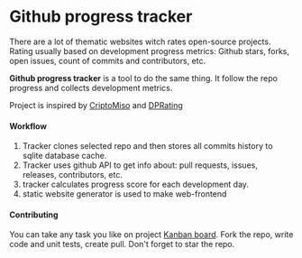 Github progress tracker
=======================

There are a lot of thematic websites witch rates open-source projects. 
Rating usually based on development progress metrics: Github stars, forks, open issues, count of commits and contributors, etc. 

**Github progress tracker** is a tool to do the same thing.
It follow the repo progress and collects development metrics.


Project is inspired by [CriptoMiso](https://www.cryptomiso.com) and [DPRating](https://dprating.com)

#### Workflow

1. Tracker clones selected repo and then stores all commits history to sqlite database cache.
2. Tracker uses github API to get info about: pull requests, issues, releases, contributors, etc.
3. tracker calculates progress score for each development day.
4. static website generator is used to make web-frontend


#### Contributing

You can take any task you like on project [Kanban board](https://github.com/AndreyBronin/github-progress-tracker/projects/2).
Fork the repo, write code and unit tests, create pull.
Don't forget to star the repo. 